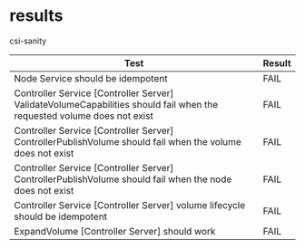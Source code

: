# results

csi-sanity

|                                                         Test                                                         |Result|
|----------------------------------------------------------------------------------------------------------------------|------|
|Node Service should be idempotent                                                                                     |FAIL  |
|Controller Service [Controller Server] ValidateVolumeCapabilities should fail when the requested volume does not exist|FAIL  |
|Controller Service [Controller Server] ControllerPublishVolume should fail when the volume does not exist             |FAIL  |
|Controller Service [Controller Server] ControllerPublishVolume should fail when the node does not exist               |FAIL  |
|Controller Service [Controller Server] volume lifecycle should be idempotent                                          |FAIL  |
|ExpandVolume [Controller Server] should work                                                                          |FAIL  |
